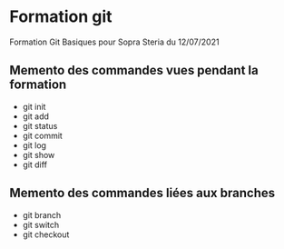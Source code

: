 # Formation git

Formation Git Basiques pour Sopra Steria du 12/07/2021

## Memento des commandes vues pendant la formation

* git init
* git add
* git status
* git commit
* git log
* git show
* git diff

## Memento des commandes liées aux branches

* git branch
* git switch
* git checkout
